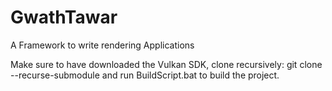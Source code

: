 # GwathTawar

A Framework to write rendering Applications

Make sure to have downloaded the Vulkan SDK, clone recursively: git clone --recurse-submodule
and run BuildScript.bat to build the project.

